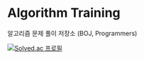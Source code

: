 # Algorithm Training

알고리즘 문제 풀이 저장소 (BOJ, Programmers)

[![Solved.ac 프로필](http://mazassumnida.wtf/api/v2/generate_badge?boj=lhjun1028)](https://solved.ac/lhjun1028)